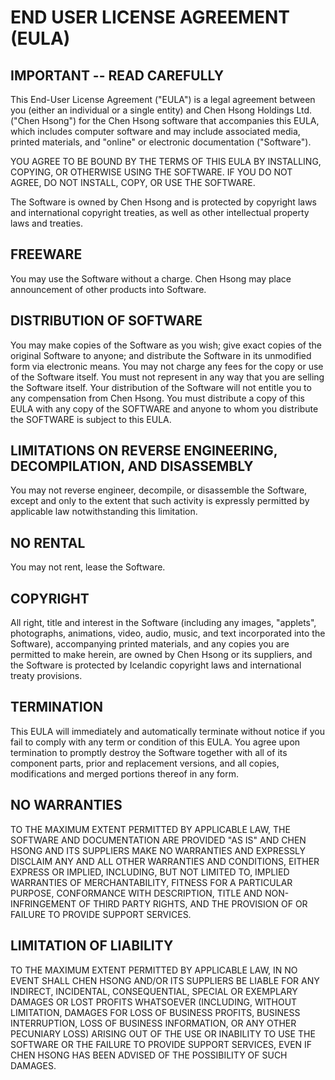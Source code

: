 END USER LICENSE AGREEMENT (EULA)
=================================

IMPORTANT -- READ CAREFULLY
---------------------------
This End-User License Agreement ("EULA") is a legal agreement between you
(either an individual or a single entity) and Chen Hsong Holdings Ltd.
("Chen Hsong") for the Chen Hsong software that accompanies this EULA, which
includes computer software and may include associated media, printed materials,
and "online" or electronic documentation ("Software").

YOU AGREE TO BE BOUND BY THE TERMS OF THIS EULA BY INSTALLING, COPYING, OR
OTHERWISE USING THE SOFTWARE. IF YOU DO NOT AGREE, DO NOT INSTALL, COPY, OR USE
THE SOFTWARE.

The Software is owned by Chen Hsong and is protected by copyright laws and
international copyright treaties, as well as other intellectual property laws
and treaties.

FREEWARE
--------
You may use the Software without a charge. Chen Hsong may place
announcement of other products into Software.

DISTRIBUTION OF SOFTWARE
------------------------
You may make copies of the Software as you wish; give exact copies of
the original Software to anyone; and distribute the Software in its unmodified
form via electronic means. You may not charge any fees for the copy or use of
the Software itself. You must not represent in any way that you are selling
the Software itself. Your distribution of the Software will not entitle you to
any compensation from Chen Hsong. You must distribute a copy of this EULA with
any copy of the SOFTWARE and anyone to whom you distribute the SOFTWARE is
subject to this EULA.

LIMITATIONS ON REVERSE ENGINEERING, DECOMPILATION, AND DISASSEMBLY
------------------------------------------------------------------
You may not reverse engineer, decompile, or disassemble the Software,
except and only to the extent that such activity is expressly permitted by
applicable law notwithstanding this limitation.

NO RENTAL
---------
You may not rent, lease the Software.

COPYRIGHT
---------
All right, title and interest in the Software (including any images,
"applets", photographs, animations, video, audio, music, and text incorporated
into the Software), accompanying printed materials, and any copies you are
permitted to make herein, are owned by Chen Hsong or its suppliers, and the
Software is protected by Icelandic copyright laws and international treaty
provisions.

TERMINATION
-----------
This EULA will immediately and automatically terminate without notice if
you fail to comply with any term or condition of this EULA. You agree upon
termination to promptly destroy the Software together with all of its
component parts, prior and replacement versions, and all copies, modifications
and merged portions thereof in any form.

NO WARRANTIES
-------------
TO THE MAXIMUM EXTENT PERMITTED BY APPLICABLE LAW, THE SOFTWARE AND
DOCUMENTATION ARE PROVIDED "AS IS" AND CHEN HSONG AND ITS SUPPLIERS MAKE NO
WARRANTIES AND EXPRESSLY DISCLAIM ANY AND ALL OTHER WARRANTIES AND CONDITIONS,
EITHER EXPRESS OR IMPLIED, INCLUDING, BUT NOT LIMITED TO, IMPLIED WARRANTIES
OF MERCHANTABILITY, FITNESS FOR A PARTICULAR PURPOSE, CONFORMANCE WITH
DESCRIPTION, TITLE AND NON-INFRINGEMENT OF THIRD PARTY RIGHTS, AND THE
PROVISION OF OR FAILURE TO PROVIDE SUPPORT SERVICES.

LIMITATION OF LIABILITY
-----------------------
TO THE MAXIMUM EXTENT PERMITTED BY APPLICABLE LAW, IN NO EVENT SHALL
CHEN HSONG AND/OR ITS SUPPLIERS BE LIABLE FOR ANY INDIRECT, INCIDENTAL,
CONSEQUENTIAL, SPECIAL OR EXEMPLARY DAMAGES OR LOST PROFITS WHATSOEVER
(INCLUDING, WITHOUT LIMITATION, DAMAGES FOR LOSS OF BUSINESS PROFITS, BUSINESS
INTERRUPTION, LOSS OF BUSINESS INFORMATION, OR ANY OTHER PECUNIARY LOSS)
ARISING OUT OF THE USE OR INABILITY TO USE THE SOFTWARE OR THE FAILURE TO
PROVIDE SUPPORT SERVICES, EVEN IF CHEN HSONG HAS BEEN ADVISED OF THE
POSSIBILITY OF SUCH DAMAGES.
